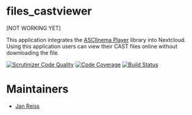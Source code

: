 files_castviewer
======

[NOT WORKING YET]

This application integrates the [ASCIInema Player](https://github.com/asciinema/asciinema-player) library into Nextcloud. Using this application users can view their CAST files online without downloading the file.

[![Scrutinizer Code Quality](https://scrutinizer-ci.com/g/owncloud/files_pdfviewer/badges/quality-score.png?b=master)](https://scrutinizer-ci.com/g/nextcloud/files_pdfviewer/?branch=master)
[![Code Coverage](https://scrutinizer-ci.com/g/owncloud/files_pdfviewer/badges/coverage.png?b=master)](https://scrutinizer-ci.com/g/nextcloud/files_pdfviewer/?branch=master)
[![Build Status](https://travis-ci.org/owncloud/files_pdfviewer.svg)](https://travis-ci.org/nextcloud/files_pdfviewer)

Maintainers
===========

- [Jan Reiss](https://github.com/JRSmile)
